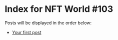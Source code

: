 # Index for NFT World #103
Posts will be displayed in the order below:

- [Your first post](./001-first.md)

